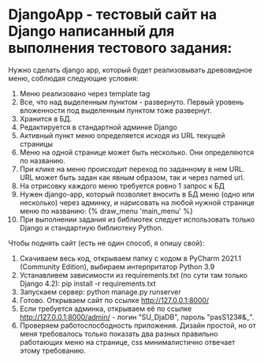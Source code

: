 # DjangoApp - тестовый сайт на Django написанный для выполнения тестового задания:

Нужно сделать django app, который будет реализовывать древовидное меню, соблюдая следующие условия:
1) Меню реализовано через template tag
2) Все, что над выделенным пунктом - развернуто. Первый уровень вложенности под выделенным пунктом тоже развернут.
3) Хранится в БД.
4) Редактируется в стандартной админке Django
5) Активный пункт меню определяется исходя из URL текущей страницы
6) Меню на одной странице может быть несколько. Они определяются по названию.
7) При клике на меню происходит переход по заданному в нем URL. URL может быть задан как явным образом, так и через named url.
8) На отрисовку каждого меню требуется ровно 1 запрос к БД
9) Нужен django-app, который позволяет вносить в БД меню (одно или несколько) через админку, и нарисовать на любой нужной странице меню по названию: {% draw_menu 'main_menu' %}
10) При выполнении задания из библиотек следует использовать только Django и стандартную библиотеку Python.
 
 Чтобы поднять сайт (есть не один способ, я опишу свой):
 1) Скачиваем весь код, открываем папку с кодом в PyCharm 2021.1 (Community Edition), выбираем интерпритатор Python 3.9
 2) Устанавливем зависимости из requirements.txt (по сути там только Django 4.2): pip install -r requirements.txt
 3) Запускаем сервер: python manage.py runserver
 4) Готово. Открываем сайт по ссылке http://127.0.0.1:8000/
 5) Если требуется админка, открываем её по ссылке http://127.0.0.1:8000/admin/ - логин "SU_DjaDB", пароль "pasS123#&_".
 6) Проверяем работоспосбодность приложения. Дизайн простой, но от меня требовалось только показать два разных правильно работающих меню на странице, css минималистично отвечает этому требованию.
